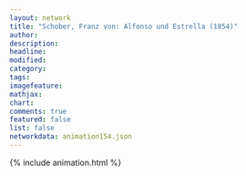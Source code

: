 ```yaml
---
layout: network
title: "Schober, Franz von: Alfonso und Estrella (1854)"
author:
description:
headline:
modified:
category:
tags:
imagefeature: 
mathjax: 
chart: 
comments: true
featured: false
list: false
networkdata: animation154.json
---
```

{% include animation.html %}
